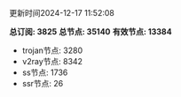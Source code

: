 更新时间2024-12-17 11:52:08

**总订阅: 3825**
**总节点: 35140**
**有效节点: 13384**
- trojan节点: 3280
- v2ray节点: 8342
- ss节点: 1736
- ssr节点: 26
